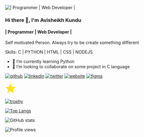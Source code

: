![| Programmer | Web Developer |](https://media-exp1.licdn.com/dms/image/D5603AQGDU3F8UFc_RQ/profile-displayphoto-shrink_800_800/0/1666942840856?e=1672272000&v=beta&t=fXL10VwJuCAdqhQacCYrfRp2e5Jlbz30CsSZBXNrutA)

### Hi there 👋, I'm Avisheikh Kundu
#### | Programmer | Web Developer |


Self motivated Person. Always try to be create something different 

Skills: C | PYTHON | HTML | CSS | NODEJS

- 🌱 I’m currently learning Python 
- 👯 I’m looking to collaborate on some project in C language 


[<img src='https://cdn.jsdelivr.net/npm/simple-icons@3.0.1/icons/github.svg' alt='github' height='40'>](https://github.com/AvisheikhKundu)  [<img src='https://cdn.jsdelivr.net/npm/simple-icons@3.0.1/icons/linkedin.svg' alt='linkedin' height='40'>](https://www.linkedin.com/in/avisheikh-kundu/)  [<img src='https://cdn.jsdelivr.net/npm/simple-icons@3.0.1/icons/twitter.svg' alt='twitter' height='40'>](https://twitter.com/AvisheikhKundu)  [<img src='https://cdn.jsdelivr.net/npm/simple-icons@3.0.1/icons/icloud.svg' alt='website' height='40'>](https://sites.google.com/diu.edu.bd/avisheikh/portfolio)  [<img src='https://cdn.jsdelivr.net/npm/simple-icons@3.0.1/icons/figma.svg' alt='figma' height='40'>](https://www.figma.com/files/user/1146477144873468645?fuid=1146477144873468645)  

<a href='https://stars.github.com/'><img src='https://raw.githubusercontent.com/acervenky/animated-github-badges/master/assets/starbadge.gif' width='35' height='35'></a> 

[![trophy](https://github-profile-trophy.vercel.app/?username=AvisheikhKundu)](https://github.com/ryo-ma/github-profile-trophy)

[![Top Langs](https://github-readme-stats.vercel.app/api/top-langs/?username=AvisheikhKundu)](https://github.com/anuraghazra/github-readme-stats)

![GitHub stats](https://github-readme-stats.vercel.app/api?username=AvisheikhKundu&show_icons=true)  

![Profile views](https://gpvc.arturio.dev/AvisheikhKundu)  
